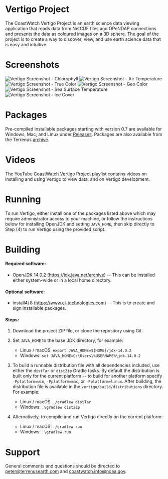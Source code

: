 # Vertigo Project

The CoastWatch Vertigo Project is an earth science data viewing application that reads
data from NetCDF files and OPeNDAP connections and presents the data as coloured 
images on a 3D sphere.  The goal of the project is to create a way to discover, view, 
and use earth science data that is easy and intuitive.

# Screenshots

![Vertigo Screenshot - Chlorophyll](https://terrenus-storage.s3.amazonaws.com/vertigo/0.6/screenshot_01.png)
![Vertigo Screenshot - Air Temperature](https://terrenus-storage.s3.amazonaws.com/vertigo/0.6/screenshot_02.png)
![Vertigo Screenshot - True Color](https://terrenus-storage.s3.amazonaws.com/vertigo/0.6/screenshot_03.png)
![Vertigo Screenshot - Geo Color](https://terrenus-storage.s3.amazonaws.com/vertigo/0.6/screenshot_04.png)
![Vertigo Screenshot - Sea Surface Temperature](https://terrenus-storage.s3.amazonaws.com/vertigo/0.6/screenshot_05.png)
![Vertigo Screenshot - Ice Cover](https://terrenus-storage.s3.amazonaws.com/vertigo/0.6/screenshot_06.png)

# Packages

Pre-compiled installable packages starting with version 0.7 are available for 
Windows, Mac, and Linux under [Releases](https://github.com/phollemans/vertigo/releases). Packages are also 
available from the Terrenus [archive](https://terrenus-storage.s3.amazonaws.com/index.html#vertigo/).

# Videos 

The YouTube [CoastWatch Vertigo Project](https://www.youtube.com/playlist?list=PL_-bsOLKMYJxlOTJn6E_EUvjBJtSwzYir) playlist contains videos 
on installing and using Vertigo to view data, and on Vertigo development.

# Running

To run Vertigo, either install one of the packages listed above which may require
administrator access to your machine, or follow the instructions below for installing OpenJDK and setting `JAVA_HOME`, then skip directly to Step (4) to run Vertigo using the provided script.  

# Building

#### Required software:

* OpenJDK 14.0.2 (https://jdk.java.net/archive) -- This can be installed either system-wide
or in a local home directory.

#### Optional software:

* install4j 8 (https://www.ej-technologies.com) -- This is to create and sign installable 
packages.

#### Steps:

1) Download the project ZIP file, or clone the repository using Git.

2) Set `JAVA_HOME` to the base JDK directory, for example:
    - Linux / macOS: `export JAVA_HOME=${HOME}/jdk-14.0.2`
    - Windows: `set JAVA_HOME=C:\Users\%USERNAME%\jdk-14.0.2`

3) To build a runnable distribution file with all dependencies included, use either the 
`distTar` or `distZip` Gradle tasks.  By default the distribution is built only for the 
current platform -- to build for another platform specify 
`-Pplatform=win`, `-Pplatform=mac`, or `-Pplatform=linux`.  After building, the 
distribution file is available in the `vertigo/build/distributions` directory.  For 
example:
    - Linux / macOS: `./gradlew distTar`
    - Windows: `.\gradlew distZip`

4) Alternatively, to compile and run Vertigo directly on the current platform:
    - Linux / macOS: `./gradlew run`
    - Windows: `.\gradlew run`

# Support

General comments and questions should be directed to peter@terrenusearth.com and 
coastwatch.info@noaa.gov.
